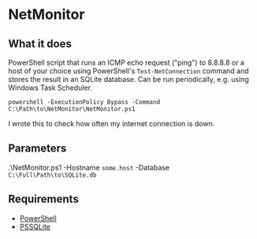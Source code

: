 # NetMonitor
## What it does
PowerShell script that runs an ICMP echo request ("ping") to 8.8.8.8 or a host of your choice using PowerShell's `Test-NetConnection` command and stores the result in an SQLite database. Can be run periodically, e.g. using Windows Task Scheduler.

`powershell -ExecutionPolicy Bypass -Command C:\Path\to\NetMonitor\NetMonitor.ps1`

I wrote this to check how often my internet connection is down.

## Parameters
.\NetMonitor.ps1 -Hostname `some.host` -Database `C:\Full\Path\to\SQLite.db`

## Requirements
* [PowerShell](https://github.com/PowerShell/PowerShell)
* [PSSQLite](https://github.com/RamblingCookieMonster/PSSQLite)
